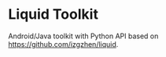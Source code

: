 Liquid Toolkit
=====

Android/Java toolkit with Python API based on https://github.com/izgzhen/liquid.
